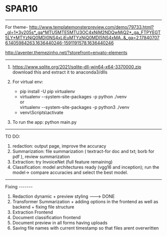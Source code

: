 # SPAR10

---

For theme-
http://www.templatemonsterpreview.com/demo/79733.html?_gl=1*3y205s*_ga*MTU5MTE5MTU3OC4xNjM2NDQwMjQ2*_ga_FTPYEGT5LY*MTYzNjQ0MDI0NS4xLjEuMTYzNjQ0MDI5NS4xMA..&_ga=2.178407076.1405984263.1636440246-1591191578.1636440246

http://aventer.themezinho.net/?storefront=envato-elements

---

1.  https://www.sqlite.org/2021/sqlite-dll-win64-x64-3370000.zip download this and extract it to anaconda3/dlls
2.  For virtual env:

    - pip install -U pip virtualenv <br>
    - virtualenv --system-site-packages -p python ./venv <br>
      or <br>
      virtualenv --system-site-packages -p python3 ./venv <br>
    - venv\Scripts\activate<br>

3.  To run the app: python main.py

---

TO DO:

1. redaction: output page, improve the accuracy
2. Summarization: file summarization ( textract-for doc and txt; borb for pdf ), review summarization
3. Extraction: try InvoiceNet (full feature remaining)
4. Classification: model architectures ready (vgg16 and inception); run the model-> compare accuracies and select the best model.

---

Fixing -------

1. Redaction dynamic + preview styling  ---> DONE
2. Transformer Summarization + adding options in the frontend as well as backend + fixing file structure 
3. Extraction Frontend
4. Document classification frontend
5. Document preview in all forms having uploads
6. Saving file names with current timestamp so that files arent overwritten
